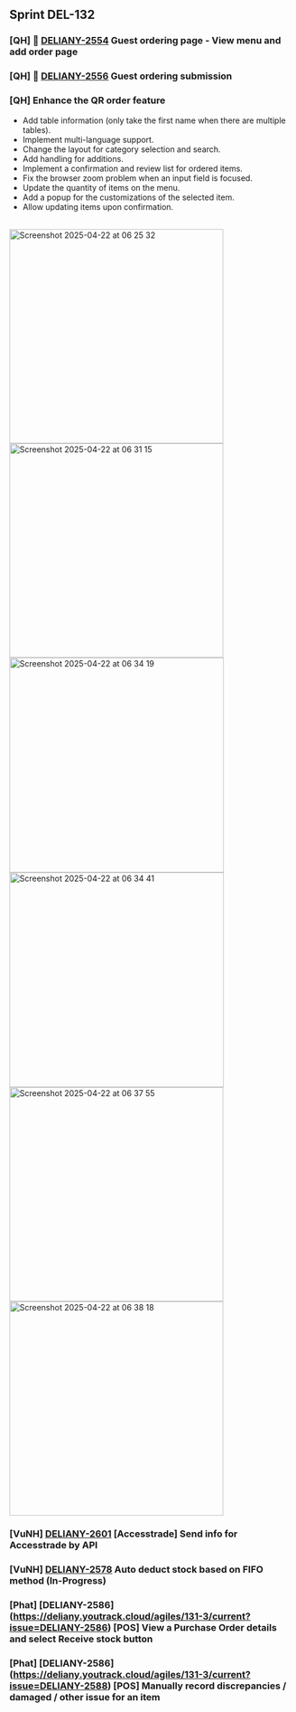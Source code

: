 ## Sprint DEL-132

### [QH] 🚀 [DELIANY-2554](https://deliany.youtrack.cloud/issue/DELIANY-2554/Order-app-Guest-ordering-page-View-menu-and-add-order-page) Guest ordering page - View menu and add order page
### [QH] 🚀 [DELIANY-2556](https://deliany.youtrack.cloud/issue/DELIANY-2556/Order-app-Guest-ordering-submission) Guest ordering submission
### [QH] Enhance the QR order feature
- Add table information (only take the first name when there are multiple tables).
- Implement multi-language support.
- Change the layout for category selection and search.
- Add handling for additions.
- Implement a confirmation and review list for ordered items.
- Fix the browser zoom problem when an input field is focused.
- Update the quantity of items on the menu.
- Add a popup for the customizations of the selected item.
- Allow updating items upon confirmation.
<br />
<img width="379" alt="Screenshot 2025-04-22 at 06 25 32" src="https://github.com/user-attachments/assets/67381e4e-2d69-4e57-ae81-912f8ce28cd9" />
<img width="379" alt="Screenshot 2025-04-22 at 06 31 15" src="https://github.com/user-attachments/assets/3ebb4e0d-891a-4cbe-830d-c967452d5335" />
<img width="380" alt="Screenshot 2025-04-22 at 06 34 19" src="https://github.com/user-attachments/assets/a85c6f6b-cc9d-42f0-8536-f840bb985ac3" />
<img width="380" alt="Screenshot 2025-04-22 at 06 34 41" src="https://github.com/user-attachments/assets/7c7342ea-4aa2-4d0f-811e-2999648ff798" />
<img width="379" alt="Screenshot 2025-04-22 at 06 37 55" src="https://github.com/user-attachments/assets/d9f67bf5-de36-4035-a9ec-9ec3491440c0" />
<img width="379" alt="Screenshot 2025-04-22 at 06 38 18" src="https://github.com/user-attachments/assets/92b11d8b-9554-46da-910a-748838292f8e" />
<br />

### [VuNH] [DELIANY-2601](https://deliany.youtrack.cloud/issue/DELIANY-2601) [Accesstrade] Send info for Accesstrade by API
### [VuNH] [DELIANY-2578](https://deliany.youtrack.cloud/issue/DELIANY-2578) Auto deduct stock based on FIFO method (In-Progress)

### [Phat] [DELIANY-2586] (https://deliany.youtrack.cloud/agiles/131-3/current?issue=DELIANY-2586) [POS] View a Purchase Order details and select Receive stock button

### [Phat] [DELIANY-2586] (https://deliany.youtrack.cloud/agiles/131-3/current?issue=DELIANY-2588) [POS] Manually record discrepancies / damaged / other issue for an item

